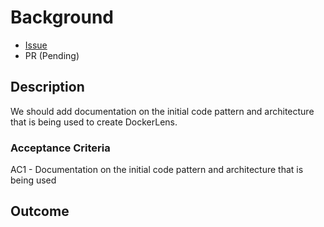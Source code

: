 # Background

- [Issue](https://github.com/Evanlab02/DockerLens/issues/3)
- PR (Pending)

## Description

We should add documentation on the initial code pattern and architecture that is being used to create DockerLens.

### Acceptance Criteria

AC1 - Documentation on the initial code pattern and architecture that is being used

## Outcome


